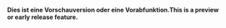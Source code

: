 <span data-ttu-id="8c663-101">**Dies ist eine Vorschauversion oder eine Vorabfunktion.**</span><span class="sxs-lookup"><span data-stu-id="8c663-101">**This is a preview or early release feature.**</span></span>